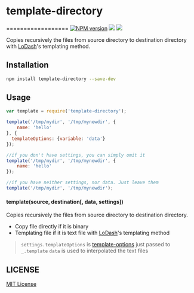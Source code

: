 # template-directory
==================
[![NPM version][npm-image]][npm-url]
![][david-url]
![][travis-url]

Copies recursively the files from source directory to destination directory with [LoDash](http://lodash.com/docs#template)'s templating method.

## Installation

```bash
npm install template-directory --save-dev
```

## Usage

```javascript
var template = require('template-directory');

template('/tmp/mydir', '/tmp/mynewdir', {
    name: 'hello'
}, {
  templateOptions: {variable: 'data'}
});

//if you don't have settings, you can simply omit it
template('/tmp/mydir', '/tmp/mynewdir', {
    name: 'hello'
});

//if you have neither settings, nor data. Just leave them
template('/tmp/mydir', '/tmp/mynewdir');
```

#### template(source, destination[, data, settings]) ####

Copies recursively the files from source directory to destination directory.

- Copy file directly if it is binary
- Templating file if it is text file with [LoDash](http://lodash.com/docs#template)'s templating method

> `settings.templateOptions` is [template-options](https://lodash.com/docs#template) just passed to `_.template`
> `data` is used to interpolated the text files

## LICENSE ##

[MIT License](https://raw.githubusercontent.com/leftstick/template-directory/master/LICENSE)




[npm-url]: https://npmjs.org/package/template-directory
[npm-image]: https://badge.fury.io/js/template-directory.png
[david-url]: https://david-dm.org/leftstick/template-directory.png
[travis-url]:https://api.travis-ci.org/leftstick/template-directory.svg?branch=master

